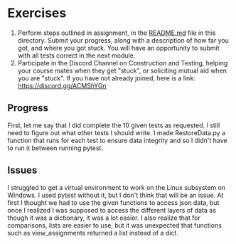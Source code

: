 # Exercises
1. Perform steps outlined in assignment, in the [README.md](./README.md) file in this directory. Submit your progress, along with a description of how far you got, and where you got stuck. You will have an opportunity to submit with all tests correct in the next module. 
2. Participate in the Discord Channel on Construction and Testing, helping your course mates when they get "stuck", or soliciting mutual aid when you are "stuck". If you have not already joined, here is a link: https://discord.gg/ACMShYGn 

## Progress
First, let me say that I did complete the 10 given tests as requested. I still need to figure out what other tests I should write. I made RestoreData.py a function that runs for each test to ensure data integrity and so I didn't have to run it between running pytest. 

## Issues
I struggled to get a virtual environment to work on the Linux subsystem on Windows. I used pytest without it, but I don't think that will be an issue. At first I thought we had to use the given functions to access json data, but once I realized I was supposed to access the different layers of data as though it was a dictionary, it was a lot easier. I also realize that for comparisons, lists are easier to use, but it was unexpected that functions such as view_assignments returned a list instead of a dict.